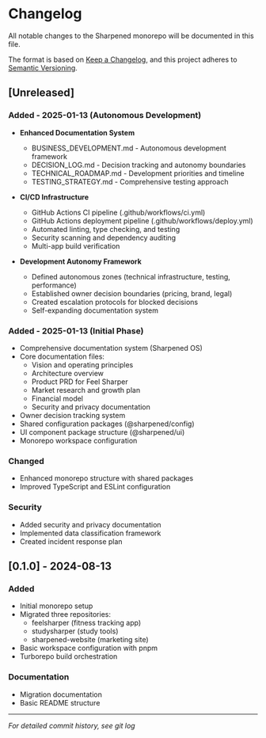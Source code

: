 # Changelog

All notable changes to the Sharpened monorepo will be documented in this file.

The format is based on [Keep a Changelog](https://keepachangelog.com/en/1.1.0/),
and this project adheres to [Semantic Versioning](https://semver.org/spec/v2.0.0.html).

## [Unreleased]

### Added - 2025-01-13 (Autonomous Development)
- **Enhanced Documentation System**
  - BUSINESS_DEVELOPMENT.md - Autonomous development framework
  - DECISION_LOG.md - Decision tracking and autonomy boundaries
  - TECHNICAL_ROADMAP.md - Development priorities and timeline
  - TESTING_STRATEGY.md - Comprehensive testing approach
  
- **CI/CD Infrastructure**
  - GitHub Actions CI pipeline (.github/workflows/ci.yml)
  - GitHub Actions deployment pipeline (.github/workflows/deploy.yml)
  - Automated linting, type checking, and testing
  - Security scanning and dependency auditing
  - Multi-app build verification
  
- **Development Autonomy Framework**
  - Defined autonomous zones (technical infrastructure, testing, performance)
  - Established owner decision boundaries (pricing, brand, legal)
  - Created escalation protocols for blocked decisions
  - Self-expanding documentation system

### Added - 2025-01-13 (Initial Phase)
- Comprehensive documentation system (Sharpened OS)
- Core documentation files:
  - Vision and operating principles
  - Architecture overview
  - Product PRD for Feel Sharper
  - Market research and growth plan
  - Financial model
  - Security and privacy documentation
- Owner decision tracking system
- Shared configuration packages (@sharpened/config)
- UI component package structure (@sharpened/ui)
- Monorepo workspace configuration

### Changed
- Enhanced monorepo structure with shared packages
- Improved TypeScript and ESLint configuration

### Security
- Added security and privacy documentation
- Implemented data classification framework
- Created incident response plan

## [0.1.0] - 2024-08-13

### Added
- Initial monorepo setup
- Migrated three repositories:
  - feelsharper (fitness tracking app)
  - studysharper (study tools)
  - sharpened-website (marketing site)
- Basic workspace configuration with pnpm
- Turborepo build orchestration

### Documentation
- Migration documentation
- Basic README structure

---

*For detailed commit history, see git log*